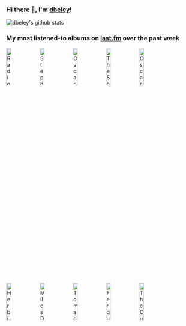### Hi there 👋, I'm [dbeley](https://dbeley.ovh/en)!

![dbeley's github stats](https://github-readme-stats.vercel.app/api?username=dbeley)

### My most listened-to albums on [last.fm](https://www.last.fm/user/d_beley) over the past week

[<img src='https://lastfm.freetls.fastly.net/i/u/300x300/9dbcd9399ac3e622b4f508323155b644.jpg' width='16%' height='16%' alt='Radiohead - In Rainbows'>](https://www.last.fm/music/radiohead/in%2brainbows)&nbsp;
[<img src='https://lastfm.freetls.fastly.net/i/u/300x300/c98c05394deea54872bed7462ffbc2be.jpg' width='16%' height='16%' alt='Stephen Malkmus - Stephen Malkmus'>](https://www.last.fm/music/stephen%2bmalkmus/stephen%2bmalkmus)&nbsp;
[<img src='https://lastfm.freetls.fastly.net/i/u/300x300/8856af62b38a477ec738c43520e43125.jpg' width='16%' height='16%' alt='Oscar Peterson - An Oscar Peterson Christmas'>](https://www.last.fm/music/oscar%2bpeterson/an%2boscar%2bpeterson%2bchristmas)&nbsp;
[<img src='https://lastfm.freetls.fastly.net/i/u/300x300/026deeac97fbc1b18538da7f8a94c747.jpg' width='16%' height='16%' alt='The Shangri‐Las - Myrmidons of Melodrama'>](https://www.last.fm/music/the%2bshangri%25e2%2580%2590las/myrmidons%2bof%2bmelodrama)&nbsp;
[<img src='https://lastfm.freetls.fastly.net/i/u/300x300/4af8b42df258be4231f001674f0b6b43.jpg' width='16%' height='16%' alt='Oscar Peterson - The Complete Songbooks'>](https://www.last.fm/music/oscar%2bpeterson/the%2bcomplete%2bsongbooks)&nbsp;
<br>
[<img src='https://lastfm.freetls.fastly.net/i/u/300x300/3c2c0ad8d2744ac5cac6535492aae6a4.png' width='16%' height='16%' alt='Herbie Hancock - Man-Child'>](https://www.last.fm/music/herbie%2bhancock/man-child)&nbsp;
[<img src='https://lastfm.freetls.fastly.net/i/u/300x300/e345e60dfec207641798c02ae8071280.png' width='16%' height='16%' alt='Miles Davis - Kind of Blue'>](https://www.last.fm/music/miles%2bdavis/kind%2bof%2bblue)&nbsp;
[<img src='https://lastfm.freetls.fastly.net/i/u/300x300/3518860da11cf1d0580a79b97cb05218.jpg' width='16%' height='16%' alt='Tomaga - Intimate Immensity'>](https://www.last.fm/music/tomaga/intimate%2bimmensity)&nbsp;
[<img src='https://lastfm.freetls.fastly.net/i/u/300x300/39c8136eb4a0bac5c5da45c3c732b57f.jpg' width='16%' height='16%' alt='Fergus McCreadie - Forest Floor'>](https://www.last.fm/music/fergus%2bmccreadie/forest%2bfloor)&nbsp;
[<img src='https://lastfm.freetls.fastly.net/i/u/300x300/434fa54e5459058dc64ae00933bb9511.png' width='16%' height='16%' alt='The Cure - Songs Of A Lost World'>](https://www.last.fm/music/the%2bcure/songs%2bof%2ba%2blost%2bworld)&nbsp;
<br>
